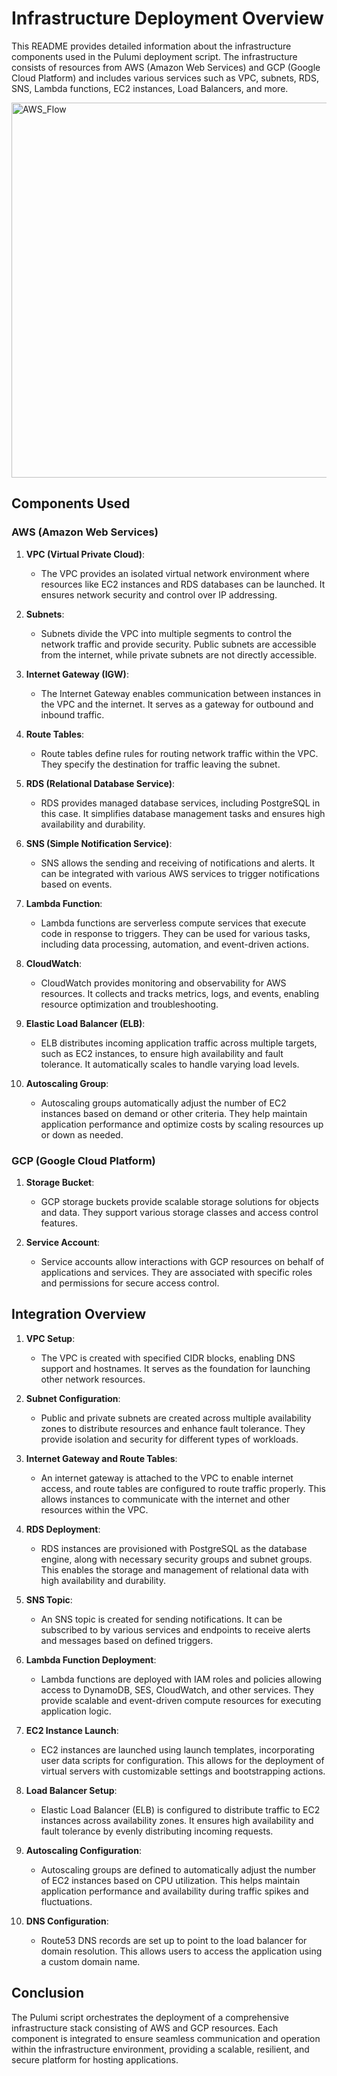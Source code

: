 # Infrastructure Deployment Overview

This README provides detailed information about the infrastructure components used in the Pulumi deployment script. The infrastructure consists of resources from AWS (Amazon Web Services) and GCP (Google Cloud Platform) and includes various services such as VPC, subnets, RDS, SNS, Lambda functions, EC2 instances, Load Balancers, and more.

<img width="600" alt="AWS_Flow" src="https://github.com/NihalGajbhiye/Infrastructure-As-Code-AWS-GCP-Pulumi/assets/85219483/19206902-30cd-4404-81cc-4738b47f1993">

## Components Used

### AWS (Amazon Web Services)

1. **VPC (Virtual Private Cloud)**:
   - The VPC provides an isolated virtual network environment where resources like EC2 instances and RDS databases can be launched. It ensures network security and control over IP addressing.

2. **Subnets**:
   - Subnets divide the VPC into multiple segments to control the network traffic and provide security. Public subnets are accessible from the internet, while private subnets are not directly accessible.

3. **Internet Gateway (IGW)**:
   - The Internet Gateway enables communication between instances in the VPC and the internet. It serves as a gateway for outbound and inbound traffic.

4. **Route Tables**:
   - Route tables define rules for routing network traffic within the VPC. They specify the destination for traffic leaving the subnet.

5. **RDS (Relational Database Service)**:
   - RDS provides managed database services, including PostgreSQL in this case. It simplifies database management tasks and ensures high availability and durability.

6. **SNS (Simple Notification Service)**:
   - SNS allows the sending and receiving of notifications and alerts. It can be integrated with various AWS services to trigger notifications based on events.

7. **Lambda Function**:
   - Lambda functions are serverless compute services that execute code in response to triggers. They can be used for various tasks, including data processing, automation, and event-driven actions.

8. **CloudWatch**:
   - CloudWatch provides monitoring and observability for AWS resources. It collects and tracks metrics, logs, and events, enabling resource optimization and troubleshooting.

9. **Elastic Load Balancer (ELB)**:
   - ELB distributes incoming application traffic across multiple targets, such as EC2 instances, to ensure high availability and fault tolerance. It automatically scales to handle varying load levels.

10. **Autoscaling Group**:
    - Autoscaling groups automatically adjust the number of EC2 instances based on demand or other criteria. They help maintain application performance and optimize costs by scaling resources up or down as needed.

### GCP (Google Cloud Platform)

1. **Storage Bucket**:
   - GCP storage buckets provide scalable storage solutions for objects and data. They support various storage classes and access control features.

2. **Service Account**:
   - Service accounts allow interactions with GCP resources on behalf of applications and services. They are associated with specific roles and permissions for secure access control.

## Integration Overview

1. **VPC Setup**:
   - The VPC is created with specified CIDR blocks, enabling DNS support and hostnames. It serves as the foundation for launching other network resources.

2. **Subnet Configuration**:
   - Public and private subnets are created across multiple availability zones to distribute resources and enhance fault tolerance. They provide isolation and security for different types of workloads.

3. **Internet Gateway and Route Tables**:
   - An internet gateway is attached to the VPC to enable internet access, and route tables are configured to route traffic properly. This allows instances to communicate with the internet and other resources within the VPC.

4. **RDS Deployment**:
   - RDS instances are provisioned with PostgreSQL as the database engine, along with necessary security groups and subnet groups. This enables the storage and management of relational data with high availability and durability.

5. **SNS Topic**:
   - An SNS topic is created for sending notifications. It can be subscribed to by various services and endpoints to receive alerts and messages based on defined triggers.

6. **Lambda Function Deployment**:
   - Lambda functions are deployed with IAM roles and policies allowing access to DynamoDB, SES, CloudWatch, and other services. They provide scalable and event-driven compute resources for executing application logic.

7. **EC2 Instance Launch**:
   - EC2 instances are launched using launch templates, incorporating user data scripts for configuration. This allows for the deployment of virtual servers with customizable settings and bootstrapping actions.

8. **Load Balancer Setup**:
   - Elastic Load Balancer (ELB) is configured to distribute traffic to EC2 instances across availability zones. It ensures high availability and fault tolerance by evenly distributing incoming requests.

9. **Autoscaling Configuration**:
    - Autoscaling groups are defined to automatically adjust the number of EC2 instances based on CPU utilization. This helps maintain application performance and availability during traffic spikes and fluctuations.

10. **DNS Configuration**:
    - Route53 DNS records are set up to point to the load balancer for domain resolution. This allows users to access the application using a custom domain name.

## Conclusion

The Pulumi script orchestrates the deployment of a comprehensive infrastructure stack consisting of AWS and GCP resources. Each component is integrated to ensure seamless communication and operation within the infrastructure environment, providing a scalable, resilient, and secure platform for hosting applications.

